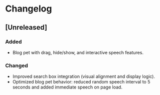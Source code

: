 # Changelog

## [Unreleased]

### Added
- Blog pet with drag, hide/show, and interactive speech features.

### Changed
- Improved search box integration (visual alignment and display logic).
- Optimized blog pet behavior: reduced random speech interval to 5 seconds and added immediate speech on page load.


